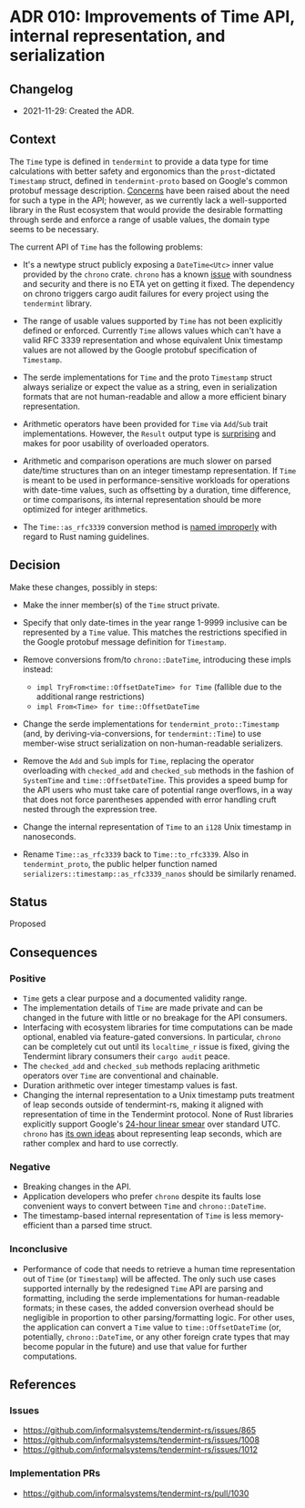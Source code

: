 # ADR 010: Improvements of Time API, internal representation, and serialization

## Changelog

* 2021-11-29: Created the ADR.

## Context

The `Time` type is defined in `tendermint` to provide a data type for time
calculations with better safety and ergonomics than the `prost`-dictated
`Timestamp` struct, defined in `tendermint-proto` based on Google's
common protobuf message description.
[Concerns](https://github.com/informalsystems/tendermint-rs/issues/865) have
been raised about the need for such a type in the API; however, as we
currently lack a well-supported library in the Rust ecosystem that would provide
the desirable formatting through serde and enforce a range of usable values,
the domain type seems to be necessary.

The current API of `Time` has the following problems:

* It's a newtype struct publicly exposing a `DateTime<Utc>` inner value
  provided by the `chrono` crate. `chrono` has a known
  [issue][RUSTSEC-2020-0159] with soundness and security and there is no ETA yet
  on getting it fixed.
  The dependency on chrono triggers cargo audit failures for every project
  using the `tendermint` library.

* The range of usable values supported by `Time` has not been explicitly
  defined or enforced. Currently `Time` allows values which can't have
  a valid RFC 3339 representation and whose equivalent Unix timestamp values
  are not allowed by the Google protobuf specification of `Timestamp`.

* The serde implementations for `Time` and the proto `Timestamp` struct
  always serialize or expect the value as a string, even in serialization
  formats that are not human-readable and allow a more efficient binary
  representation.

* Arithmetic operators have been provided for `Time` via `Add`/`Sub` trait
  implementations. However, the `Result` output type is
  [surprising][guideline-overload] and makes for poor usability of overloaded
  operators.

* Arithmetic and comparison operations are much slower on parsed date/time
  structures than on an integer timestamp representation.
  If `Time` is meant to be used in performance-sensitive workloads
  for operations with date-time values, such as offsetting by a duration,
  time difference, or time comparisons, its internal representation should be
  more optimized for integer arithmetics.

* The `Time::as_rfc3339` conversion method is
  [named improperly][guideline-naming] with regard to Rust naming guidelines.

[RUSTSEC-2020-0159]: https://rustsec.org/advisories/RUSTSEC-2020-0159.html
[guideline-overload]: https://rust-lang.github.io/api-guidelines/predictability.html#c-overload
[guideline-naming]: https://rust-lang.github.io/api-guidelines/naming.html#c-conv

## Decision

Make these changes, possibly in steps:

* Make the inner member(s) of the `Time` struct private.

* Specify that only date-times in the year range 1-9999 inclusive
  can be represented by a `Time` value. This matches the restrictions
  specified in the Google protobuf message definition for `Timestamp`.

* Remove conversions from/to `chrono::DateTime`,
  introducing these impls instead:
  * `impl TryFrom<time::OffsetDateTime> for Time`
    (fallible due to the additional range restrictions)
  * `impl From<Time> for time::OffsetDateTime`

* Change the serde implementations for `tendermint_proto::Timestamp`
  (and, by deriving-via-conversions, for `tendermint::Time`) to use
  member-wise struct serialization on non-human-readable serializers.

* Remove the `Add` and `Sub` impls for `Time`, replacing the operator
  overloading with `checked_add` and `checked_sub` methods in the fashion of
  `SystemTime` and `time::OffsetDateTime`. This provides a speed bump for the
  API users who must take care of potential range overflows, in a way that
  does not force parentheses appended with error handling cruft nested
  through the expression tree.

* Change the internal representation of `Time` to an `i128` Unix timestamp
  in nanoseconds.

* Rename `Time::as_rfc3339` back to `Time::to_rfc3339`.
  Also in `tendermint_proto`, the public helper function named
  `serializers::timestamp::as_rfc3339_nanos` should be similarly renamed.

## Status

Proposed

## Consequences

### Positive

* `Time` gets a clear purpose and a documented validity range.
* The implementation details of `Time` are made private and can be changed
  in the future with little or no breakage for the API consumers.
* Interfacing with ecosystem libraries for time computations can be made
  optional, enabled via feature-gated conversions. In particular, `chrono`
  can be completely cut out until its `localtime_r` issue is fixed,
  giving the Tendermint library consumers their `cargo audit` peace.
* The `checked_add` and `checked_sub` methods replacing arithmetic operators
  over `Time` are conventional and chainable.
* Duration arithmetic over integer timestamp values is fast.
* Changing the internal representation to a Unix timestamp puts treatment of
  leap seconds outside of tendermint-rs, making it aligned with representation
  of time in the Tendermint protocol. None of Rust libraries explicitly
  support Google's [24-hour linear smear][google-smear] over standard UTC.
  `chrono` has [its own ideas][chrono-leap] about representing leap seconds,
  which are rather complex and hard to use correctly.

[google-smear]: https://developers.google.com/time/smear
[chrono-leap]: https://docs.rs/chrono/0.4.19/chrono/naive/struct.NaiveTime.html#leap-second-handling

### Negative

* Breaking changes in the API.
* Application developers who prefer `chrono` despite its faults lose
  convenient ways to convert between `Time` and `chrono::DateTime`.
* The timestamp-based internal representation of `Time` is less
  memory-efficient than a parsed time struct.

### Inconclusive

* Performance of code that needs to retrieve a human time representation
  out of `Time` (or `Timestamp`) will be affected. The only such use cases
  supported internally by the redesigned `Time` API are parsing and formatting,
  including the serde implementations for human-readable formats;
  in these cases, the added conversion overhead should be negligible
  in proportion to other parsing/formatting logic.
  For other uses, the application can convert a `Time` value to
  `time::OffsetDateTime` (or, potentially, `chrono::DateTime`, or any other
  foreign crate types that may become popular in the future) and use that
  value for further computations.

## References

### Issues

* https://github.com/informalsystems/tendermint-rs/issues/865
* https://github.com/informalsystems/tendermint-rs/issues/1008
* https://github.com/informalsystems/tendermint-rs/issues/1012

### Implementation PRs

* https://github.com/informalsystems/tendermint-rs/pull/1030
